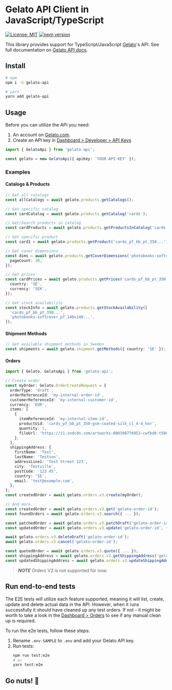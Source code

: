 # Gelato API Client in JavaScript/TypeScript

<!-- ![Build Status]() -->

[![License: MIT](https://img.shields.io/badge/License-MIT-green.svg)](LICENSE.md)
[![npm version](https://badge.fury.io/js/galeto-api.svg)](https://badge.fury.io/js/galeto-api)

This library provides support for TypeScript/JavaScript [Gelato](https://www.gelato.com/)'s API. See full documentation on [Gelato API docs](https://dashboard.gelato.com/docs).

## Install

```sh
# npm
npm i -S gelato-api

# yarn
yarn add gelato-api
```

## Usage

Before you can utilize the API you need:

1. An account on [Gelato.com](https://www.gelato.com/).
2. Create an API key in [Dashboard > Developer > API Keys](https://dashboard.gelato.com/keys/manage)

```ts
import { GelatoApi } from 'gelato-api';

const gelato = new GelatoApi({ apiKey: 'YOUR-API-KEY' });
```

### Examples

#### Catalogs & Products

```ts
// Get all catalogs
const allCatalogs = await gelato.products.getCatalogs();

// Get specific catalog
const cardCatalog = await gelato.products.getCatalog('cards');

// Get/Search products in catalog
const cardProducts = await gelato.products.getProductsInCatalog('cards', { limit: 5 });

// Get specific product
const card1 = await gelato.products.getProduct('cards_pf_bb_pt_350...');

// Get cover dimensions
const dims = await gelato.products.getCoverDimensions('photobooks-softcover_pf_140x...', {
  pageCount: 30,
});

// Get prices
const cardPrices = await gelato.products.getPrices('cards_pf_bb_pt_350...', {
  country: 'SE',
  currency: 'SEK',
});

// Get stock availability
const stockInfo = await gelato.products.getStockAvailability([
  'cards_pf_bb_pt_350...',
  'photobooks-softcover_pf_140x140...',
]);
```

#### Shipment Methods

```ts
// Get available shipment methods in Sweden
const shipments = await gelato.shipment.getMethods({ country: 'SE' });
```

#### Orders

```ts
import { Gelato, GelatoApi } from 'gelato-api';

// Create order
const myOrder: Gelato.OrderCreateRequest = {
  orderType: 'draft',
  orderReferenceId: 'my-internal-order-id',
  customerReferenceId: 'my-internal-customer-id',
  currency: 'EUR',
  items: [
    {
      itemReferenceId: 'my-internal-item-id',
      productUid: 'cards_pf_bb_pt_350-gsm-coated-silk_cl_4-4_hor',
      quantity: 1,
      fileUrl: 'https://i1.sndcdn.com/artworks-000398776953-cwfbd0-t500x500.jpg',
    },
  ],
  shippingAddress: {
    firstName: 'Test',
    lastName: 'Testson',
    addressLine1: 'Test Street 123',
    city: 'Testville',
    postCode: '123 45',
    country: 'SE',
    email: 'test@example.com',
  },
};
const createdOrder = await gelato.orders.v3.create(myOrder);

// And more...
const createdOrder = await gelato.orders.v3.get('gelato-order-id');
const foundOrders = await gelato.orders.v3.search({ ... });

const patchedOrder = await gelato.orders.v3.patchDraft('gelato-order-id', { orderType: 'order'});
const updatedOrder = await gelato.orders.v3.update('gelato-order-id', { ... });

await gelato.orders.v3.deleteDraft('gelato-order-id');
await gelato.orders.v3.cancel('gelato-order-id');

const quotedOrder = await gelato.orders.v3.quote({ ... });
const shippingAddress = await gelato.orders.v3.getShippingAddress('gelato-order-id');
const updatedShippingAddress = await gelato.orders.v3.updateShippingAddress('gelato-order-id', { ... });
```

> **_NOTE_**
> Orders V2 is not supported for now.

## Run end-to-end tests

The E2E tests will utilize each feature supported, meaning it will list, create, update and delete actual data in the API. However, when it runs successfully it should have cleaned up any test orders. If not - it might be worth to take a look in the [Dashboard > Orders](https://dashboard.gelato.com/orders/list) to see if any manual clean up is required.

To run the e2e tests, follow these steps:

1. Rename `.env-SAMPLE` to `.env` and add your Gelato API key.
2. Run tests:
   ```sh
   npm run test:e2e
   # or
   yarn test:e2e
   ```

## Go nuts! 🥳
